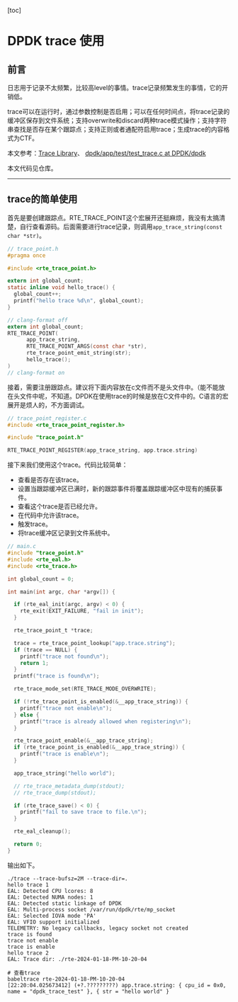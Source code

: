 [toc]

# DPDK trace 使用

## 前言

日志用于记录不太频繁，比较高level的事情。trace记录频繁发生的事情，它的开销低。

trace可以在运行时，通过参数控制是否启用；可以在任何时间点，将trace记录的缓冲区保存到文件系统；支持overwrite和discard两种trace模式操作；支持字符串查找是否存在某个跟踪点；支持正则或者通配符启用trace；生成trace的内容格式为CTF。

本文参考：[Trace Library](https://doc.dpdk.org/guides/prog_guide/trace_lib.html)、 [dpdk/app/test/test\_trace.c at  DPDK/dpdk](https://github.com/DPDK/dpdk/blob/main/app/test/test_trace.c)

本文代码见仓库。

---

## trace的简单使用

首先是要创建跟踪点。RTE_TRACE_POINT这个宏展开还挺麻烦，我没有太搞清楚，自行查看源码。后面需要进行trace记录，则调用`app_trace_string(const char *str)`。

```c
// trace_point.h
#pragma once

#include <rte_trace_point.h>

extern int global_count;
static inline void hello_trace() {
  global_count++;
  printf("hello trace %d\n", global_count);
}

// clang-format off
extern int global_count;
RTE_TRACE_POINT(
      app_trace_string,
      RTE_TRACE_POINT_ARGS(const char *str),
      rte_trace_point_emit_string(str);
      hello_trace();
)
// clang-format on
```


接着，需要注册跟踪点。建议将下面内容放在c文件而不是头文件中。（能不能放在头文件中呢，不知道。DPDK在使用trace的时候是放在C文件中的。C语言的宏展开是烦人的，不方面调试。

```c
// trace_point_register.c
#include <rte_trace_point_register.h>

#include "trace_point.h"

RTE_TRACE_POINT_REGISTER(app_trace_string, app.trace.string)
```

接下来我们使用这个trace。代码比较简单：
- 查看是否存在该trace。
- 设置当跟踪缓冲区已满时，新的跟踪事件将覆盖跟踪缓冲区中现有的捕获事件。
- 查看这个trace是否已经允许。
- 在代码中允许该trace。
- 触发trace。
- 将trace缓冲区记录到文件系统中。

```c
// main.c
#include "trace_point.h"
#include <rte_eal.h>
#include <rte_trace.h>

int global_count = 0;

int main(int argc, char *argv[]) {

  if (rte_eal_init(argc, argv) < 0) {
    rte_exit(EXIT_FAILURE, "fail in init");
  }

  rte_trace_point_t *trace;

  trace = rte_trace_point_lookup("app.trace.string");
  if (trace == NULL) {
    printf("trace not found\n");
    return 1;
  }
  printf("trace is found\n");

  rte_trace_mode_set(RTE_TRACE_MODE_OVERWRITE);

  if (!rte_trace_point_is_enabled(&__app_trace_string)) {
    printf("trace not enable\n");
  } else {
    printf("trace is already allowed when registering\n");
  }

  rte_trace_point_enable(&__app_trace_string);
  if (rte_trace_point_is_enabled(&__app_trace_string)) {
    printf("trace is enable\n");
  }

  app_trace_string("hello world");

  // rte_trace_metadata_dump(stdout);
  // rte_trace_dump(stdout);

  if (rte_trace_save() < 0) {
    printf("fail to save trace to file.\n");
  }

  rte_eal_cleanup();

  return 0;
}
```

输出如下。

```shell
./trace --trace-bufsz=2M --trace-dir=.
hello trace 1
EAL: Detected CPU lcores: 8
EAL: Detected NUMA nodes: 1
EAL: Detected static linkage of DPDK
EAL: Multi-process socket /var/run/dpdk/rte/mp_socket
EAL: Selected IOVA mode 'PA'
EAL: VFIO support initialized
TELEMETRY: No legacy callbacks, legacy socket not created
trace is found
trace not enable
trace is enable
hello trace 2
EAL: Trace dir: ./rte-2024-01-18-PM-10-20-04

# 查看trace
babeltrace rte-2024-01-18-PM-10-20-04 
[22:20:04.025673412] (+?.?????????) app.trace.string: { cpu_id = 0x0, name = "dpdk_trace_test" }, { str = "hello world" }
```